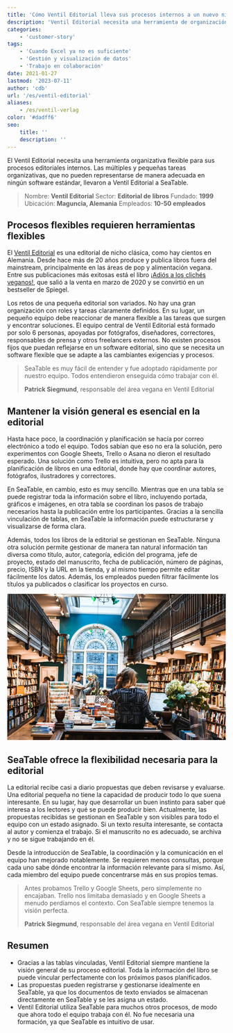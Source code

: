 ```yaml
---
title: 'Cómo Ventil Editorial lleva sus procesos internos a un nuevo nivel'
description: 'Ventil Editorial necesita una herramienta de organización flexible para sus procesos editoriales internos. Las diversas y pequeñas tareas de organización que no se pueden mapear de forma significativa en ningún software estándar llevaron a Ventil Editorial a SeaTable.'
categories:
    - 'customer-story'
tags:
    - 'Cuando Excel ya no es suficiente'
    - 'Gestión y visualización de datos'
    - 'Trabajo en colaboración'
date: 2021-01-27
lastmod: '2023-07-11'
author: 'cdb'
url: '/es/ventil-editorial'
aliases:
    - /es/ventil-verlag
color: '#dadff6'
seo:
    title: ''
    description: ''
---
```


El Ventil Editorial necesita una herramienta organizativa flexible para sus procesos editoriales internos. Las múltiples y pequeñas tareas organizativas, que no pueden representarse de manera adecuada en ningún software estándar, llevaron a Ventil Editorial a SeaTable.

> Nombre: **Ventil Editorial**
> Sector: **Editorial de libros**
> Fundado: **1999**
> Ubicación: **Maguncia, Alemania**
> Empleados: **10-50 empleados**

## Procesos flexibles requieren herramientas flexibles

El [Ventil Editorial](https://www.ventil-verlag.de/geschichte) es una editorial de nicho clásica, como hay cientos en Alemania. Desde hace más de 20 años produce y publica libros fuera del mainstream, principalmente en las áreas de pop y alimentación vegana. Entre sus publicaciones más exitosas está el libro [¡Adiós a los clichés veganos!](https://www.ventil-verlag.de/titel/1814/vegan-klischee-ade), que salió a la venta en marzo de 2020 y se convirtió en un bestseller de Spiegel.

Los retos de una pequeña editorial son variados. No hay una gran organización con roles y tareas claramente definidos. En su lugar, un pequeño equipo debe reaccionar de manera flexible a las tareas que surgen y encontrar soluciones. El equipo central de Ventil Editorial está formado por solo 6 personas, apoyadas por fotógrafos, diseñadores, correctores, responsables de prensa y otros freelancers externos. No existen procesos fijos que puedan reflejarse en un software editorial, sino que se necesita un software flexible que se adapte a las cambiantes exigencias y procesos.

> SeaTable es muy fácil de entender y fue adoptado rápidamente por nuestro equipo. Todos entendieron enseguida cómo trabajar con él.
>
> **Patrick Siegmund**, responsable del área vegana en Ventil Editorial

## Mantener la visión general es esencial en la editorial

Hasta hace poco, la coordinación y planificación se hacía por correo electrónico a todo el equipo. Todos sabían que eso no era la solución, pero experimentos con Google Sheets, Trello o Asana no dieron el resultado esperado. Una solución como Trello es intuitiva, pero no apta para la planificación de libros en una editorial, donde hay que coordinar autores, fotógrafos, ilustradores y correctores.

En SeaTable, en cambio, esto es muy sencillo. Mientras que en una tabla se puede registrar toda la información sobre el libro, incluyendo portada, gráficos e imágenes, en otra tabla se coordinan los pasos de trabajo necesarios hasta la publicación entre los participantes. Gracias a la sencilla vinculación de tablas, en SeaTable la información puede estructurarse y visualizarse de forma clara.

Además, todos los libros de la editorial se gestionan en SeaTable. Ninguna otra solución permite gestionar de manera tan natural información tan diversa como título, autor, categoría, edición del programa, jefe de proyecto, estado del manuscrito, fecha de publicación, número de páginas, precio, ISBN y la URL en la tienda, y al mismo tiempo permite editar fácilmente los datos. Además, los empleados pueden filtrar fácilmente los títulos ya publicados o clasificar los proyectos en curso.

![Procesos flexibles en la edición gracias a SeaTable](ventil-verlag.jpg)

## SeaTable ofrece la flexibilidad necesaria para la editorial

La editorial recibe casi a diario propuestas que deben revisarse y evaluarse. Una editorial pequeña no tiene la capacidad de producir todo lo que suena interesante. En su lugar, hay que desarrollar un buen instinto para saber qué interesa a los lectores y qué se puede producir bien. Actualmente, las propuestas recibidas se gestionan en SeaTable y son visibles para todo el equipo con un estado asignado. Si un texto resulta interesante, se contacta al autor y comienza el trabajo. Si el manuscrito no es adecuado, se archiva y no se sigue trabajando en él.

Desde la introducción de SeaTable, la coordinación y la comunicación en el equipo han mejorado notablemente. Se requieren menos consultas, porque cada uno sabe dónde encontrar la información relevante para sí mismo. Así, cada miembro del equipo puede concentrarse más en sus propios temas.

> Antes probamos Trello y Google Sheets, pero simplemente no encajaban. Trello nos limitaba demasiado y en Google Sheets a menudo perdíamos el contexto. Con SeaTable siempre tenemos la visión perfecta.
>
> **Patrick Siegmund**, responsable del área vegana en Ventil Editorial

## Resumen

- Gracias a las tablas vinculadas, Ventil Editorial siempre mantiene la visión general de su proceso editorial. Toda la información del libro se puede vincular perfectamente con los próximos pasos planificados.
- Las propuestas pueden registrarse y gestionarse idealmente en SeaTable, ya que los documentos de texto enviados se almacenan directamente en SeaTable y se les asigna un estado.
- Ventil Editorial utiliza SeaTable para muchos otros procesos, de modo que ahora todo el equipo trabaja con él. No fue necesaria una formación, ya que SeaTable es intuitivo de usar.

